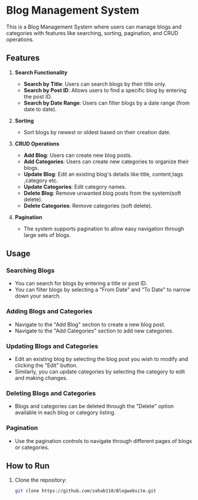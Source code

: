 # Blog Management System

This is a Blog Management System where users can manage blogs and categories with features like searching, sorting, pagination, and CRUD operations.

## Features

1. **Search Functionality**
   - **Search by Title**: Users can search blogs by their title only.
   - **Search by Post ID**: Allows users to find a specific blog by entering the post ID.
   - **Search by Date Range**: Users can filter blogs by a date range (from date to date).
   
2. **Sorting**
   - Sort blogs by newest or oldest based on their creation date.

3. **CRUD Operations**
   - **Add Blog**: Users can create new blog posts.
   - **Add Categories**: Users can create new categories to organize their blogs.
   - **Update Blog**: Edit an existing blog's details like title, content,tags ,category etc.
   - **Update Categories**: Edit category names.
   - **Delete Blog**: Remove unwanted blog posts from the system(soft delete).
   - **Delete Categories**: Remove categories (soft delete).

4. **Pagination**
   - The system supports pagination to allow easy navigation through large sets of blogs.

## Usage

### Searching Blogs
- You can search for blogs by entering a title or post ID.
- You can filter blogs by selecting a "From Date" and "To Date" to narrow down your search.

### Adding Blogs and Categories
- Navigate to the "Add Blog" section to create a new blog post.
- Navigate to the "Add Categories" section to add new categories.

### Updating Blogs and Categories
- Edit an existing blog by selecting the blog post you wish to modify and clicking the "Edit" button.
- Similarly, you can update categories by selecting the category to edit and making changes.

### Deleting Blogs and Categories
- Blogs and categories can be deleted through the "Delete" option available in each blog or category listing.

### Pagination
- Use the pagination controls to navigate through different pages of blogs or categories.

## How to Run

1. Clone the repository:
   ```bash
   git clone https://github.com/zahab110/Blogwebsite.git
